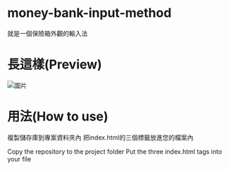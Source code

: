 # money-bank-input-method
就是一個保險箱外觀的輸入法

# 長這樣(Preview)
![圖片](https://github.com/user-attachments/assets/1cb61985-14de-452c-ab55-ff586dde3ef5)

# 用法(How to use)
複製儲存庫到專案資料夾內
把index.html的三個標籤放進您的檔案內

Copy the repository to the project folder
Put the three index.html tags into your file
